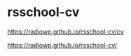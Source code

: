# rsschool-cv


https://radiowp.github.io/rsschool-cv/cv  


https://radiowp.github.io/rsschool-cv/  
